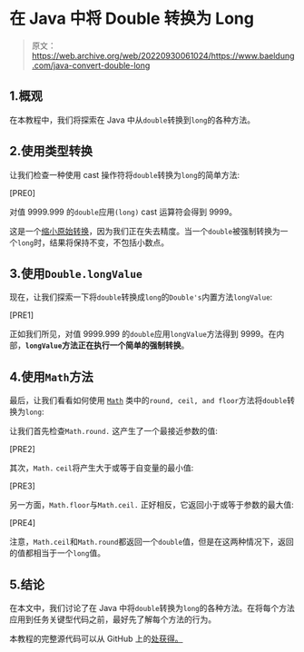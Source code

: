 # 在 Java 中将 Double 转换为 Long

> 原文：<https://web.archive.org/web/20220930061024/https://www.baeldung.com/java-convert-double-long>

## 1.概观

在本教程中，我们将探索在 Java 中从`double`转换到`long`的各种方法。

## 2.使用类型转换

让我们检查一种使用 cast 操作符将`double`转换为`long`的简单方法:

[PRE0]

对值 9999.999 的`double`应用`(long)` cast 运算符会得到 9999。

这是一个[缩小原始转换](/web/20221207130348/https://www.baeldung.com/java-primitive-conversions)，因为我们正在失去精度。当一个`double`被强制转换为一个`long`时，结果将保持不变，不包括小数点。

## 3.使用`Double.longValue`

现在，让我们探索一下将`double`转换成`long`的`Double's`内置方法`longValue`:

[PRE1]

正如我们所见，对值 9999.999 的`double`应用`longValue`方法得到 9999。在内部，**`longValue`方法正在执行一个简单的强制转换**。

## 4.使用`Math`方法

最后，让我们看看如何使用 [`Math`](/web/20221207130348/https://www.baeldung.com/java-lang-math) 类中的`round, ceil, and floor`方法将`double`转换为`long`:

让我们首先检查`Math.round.` 这产生了一个最接近参数的值:

[PRE2]

其次，`Math.` `ceil`将产生大于或等于自变量的最小值:

[PRE3]

另一方面，`Math.floor`与`Math.ceil.` 正好相反，它返回小于或等于参数的最大值:

[PRE4]

注意，`Math.ceil`和`Math.round`都返回一个`double`值，但是在这两种情况下，返回的值都相当于一个`long`值。

## 5.结论

在本文中，我们讨论了在 Java 中将`double`转换为`long`的各种方法。在将每个方法应用到任务关键型代码之前，最好先了解每个方法的行为。

本教程的完整源代码可以从 GitHub 上的[处获得。](https://web.archive.org/web/20221207130348/https://github.com/eugenp/tutorials/tree/master/core-java-modules/core-java-numbers-3)